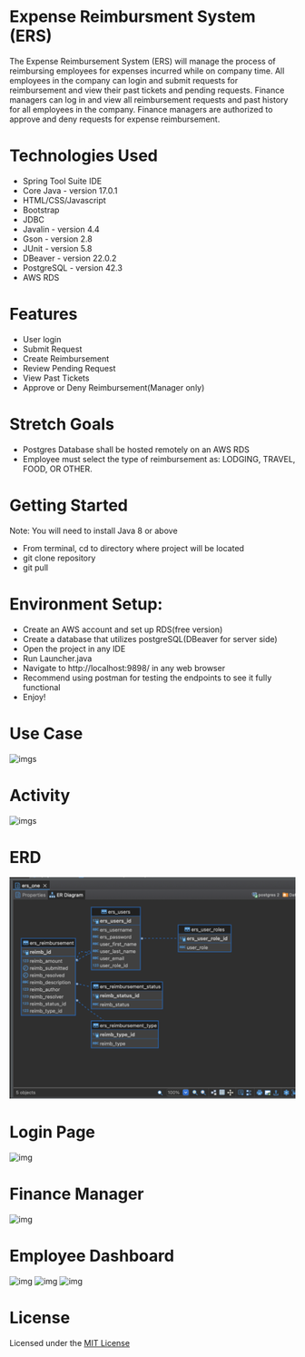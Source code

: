 # Expense Reimbursment System (ERS)

The Expense Reimbursement System (ERS) will manage the process of reimbursing employees for expenses incurred while on company time. All employees in the company can login and submit requests for reimbursement and view their past tickets and pending requests. Finance managers can log in and view all reimbursement requests and past history for all employees in the company. Finance managers are authorized to approve and deny requests for expense reimbursement.


# Technologies Used
* Spring Tool Suite IDE
* Core Java - version 17.0.1
* HTML/CSS/Javascript
* Bootstrap
* JDBC
* Javalin - version 4.4
* Gson - version 2.8
* JUnit - version 5.8
* DBeaver - version 22.0.2
* PostgreSQL - version 42.3
* AWS RDS



# Features
* User login
* Submit Request
* Create Reimbursement
* Review Pending Request
* View Past Tickets
* Approve or Deny Reimbursement(Manager only)

# Stretch Goals
- Postgres Database shall be hosted remotely on an AWS RDS
- Employee must select the type of reimbursement as: LODGING, TRAVEL, FOOD, OR OTHER.

# Getting Started
Note: You will need to install Java 8 or above
* From terminal, cd to directory where project will be located
* git clone repository 
* git pull


# Environment Setup:
* Create an AWS account and set up RDS(free version)
* Create  a database that utilizes postgreSQL(DBeaver for server side)
* Open the project in any IDE
* Run Launcher.java
* Navigate to http://localhost:9898/ in any web browser
* Recommend using postman for testing the endpoints to see it fully functional
* Enjoy!

# Use Case
![imgs](use-case.jpg)

# Activity
![imgs](activity.jpg)

# ERD

![img](img/7.png)

# Login Page

![img](1.png)

# Finance Manager

![img](2.png)

# Employee Dashboard

![img](3.png)
![img](5.png)
![img](6.png)

# License
Licensed under the [MIT License](LICENSE)


